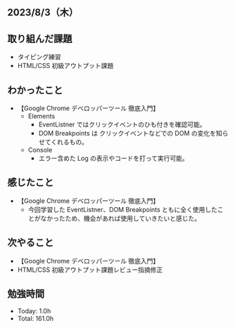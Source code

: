 ## 2023/8/3（木）

## 取り組んだ課題

- タイピング練習
- HTML/CSS 初級アウトプット課題

## わかったこと

- 【Google Chrome デベロッパーツール 徹底入門】
  - Elements
    - EventListner ではクリックイベントのひも付きを確認可能。
    - DOM Breakpoints は クリックイベントなどでの DOM の変化を知らせてくれるもの。
  - Console
    - エラー含めた Log の表示やコードを打って実行可能。

## 感じたこと

- 【Google Chrome デベロッパーツール 徹底入門】
  - 今回学習した EventListner、DOM Breakpoints ともに全く使用したことがなかったため、機会があれば使用していきたいと感じた。

## 次やること

- 【Google Chrome デベロッパーツール 徹底入門】
- HTML/CSS 初級アウトプット課題レビュー指摘修正

## 勉強時間

- Today: 1.0h
- Total: 161.0h
